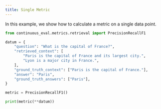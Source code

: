 ```yaml
---
title: Single Metric
---
```


In this example, we show how to calculate a metric on a single data point.

```python
from continuous_eval.metrics.retrieval import PrecisionRecallF1

datum = {
    "question": "What is the capital of France?",
    "retrieved_context": [
        "Paris is the capital of France and its largest city.",
        "Lyon is a major city in France.",
    ],
    "ground_truth_context": ["Paris is the capital of France."],
    "answer": "Paris",
    "ground_truth_answers": ["Paris"],
}

metric = PrecisionRecallF1()

print(metric(**datum))
```

